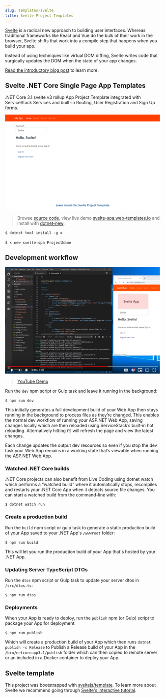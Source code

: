 ```yaml
---
slug: templates-svelte
title: Svelte Project Templates
---
```


[Svelte](https://svelte.dev/) is a radical new approach to building user interfaces. Whereas traditional frameworks like React and Vue do the bulk of their work in the browser, Svelte shifts that work into a compile step that happens when you build your app.

Instead of using techniques like virtual DOM diffing, Svelte writes code that surgically updates the DOM when the state of your app changes.

[Read the introductory blog post](https://svelte.dev/blog/svelte-3-rethinking-reactivity) to learn more.

## Svelte .NET Core Single Page App Templates

.NET Core 3.1 svelte v3 rollup App Project Template integrated with ServiceStack Services and built-in Routing, User Registration and Sign Up forms.

[![](https://raw.githubusercontent.com/ServiceStack/Assets/master/csharp-templates/svelte-spa.png)](http://svelte-spa.web-templates.io/)

> Browse [source code](https://github.com/NetCoreTemplates/svelte-spa), view live demo [svelte-spa.web-templates.io](http://svelte-spa.web-templates.io) and install with [dotnet-new](https://docs.servicestack.net/dotnet-new):

    $ dotnet tool install -g x

    $ x new svelte-spa ProjectName

## Development workflow

[![](https://raw.githubusercontent.com/ServiceStack/Assets/master/img/screencasts/svelte-spa-youtube.png)](https://youtu.be/cKlFABFECnQ)

> [YouTube Demo](https://youtu.be/cKlFABFECnQ)

Run the `dev` npm script or Gulp task and leave it running in the background:

    $ npm run dev

This initially generates a full development build of your Web App then stays running in the background to process files as they’re changed. This enables the normal dev workflow of running your ASP.NET Web App, saving changes locally which are then reloaded using ServiceStack’s built-in hot reloading. Alternatively hitting `F5` will refresh the page and view the latest changes.

Each change updates the output dev resources so even if you stop the dev task your Web App remains in a working state that’s viewable when running the ASP.NET Web App.

### Watched .NET Core builds

.NET Core projects can also benefit from Live Coding using dotnet watch which performs a “watched build” where it automatically stops, recompiles and restarts your .NET Core App when it detects source file changes. You can start a watched build from the command-line with:

    $ dotnet watch run

### Create a production build

Run the `build` npm script or gulp task to generate a static production build of your App saved to your .NET App's `/wwwroot` folder:

    $ npm run build

This will let you run the production build of your App that's hosted by your .NET App.

### Updating Server TypeScript DTOs

Run the `dtos` npm script or Gulp task to update your server dtos in `/src/dtos.ts`:

    $ npm run dtos

### Deployments

When your App is ready to deploy, run the `publish` npm (or Gulp) script to package your App for deployment:

    $ npm run publish

Which will create a production build of your App which then runs `dotnet publish -c Release` to Publish a Release build of your App in the `/bin/netcoreapp3.1/publish` folder which can then copied to remote server or an included in a Docker container to deploy your App.

## Svelte template

This project was bootstrapped with [sveltejs/template](https://github.com/sveltejs/template). To learn more about Svelte we recommend going through 
[Svelte's interactive tutorial](https://svelte.dev/tutorial/basics).
